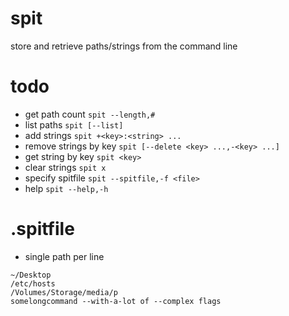 # spit
store and retrieve paths/strings from the command line

# todo
* get path count `spit --length,#`
* list paths `spit [--list]`
* add strings `spit +<key>:<string> ...`
* remove strings by key `spit [--delete <key> ...,-<key> ...]`
* get string by key `spit <key>`
* clear strings `spit x`
* specify spitfile `spit --spitfile,-f <file>`
* help `spit --help,-h`

# .spitfile
* single path per line
```
~/Desktop
/etc/hosts
/Volumes/Storage/media/p
somelongcommand --with-a-lot of --complex flags
```